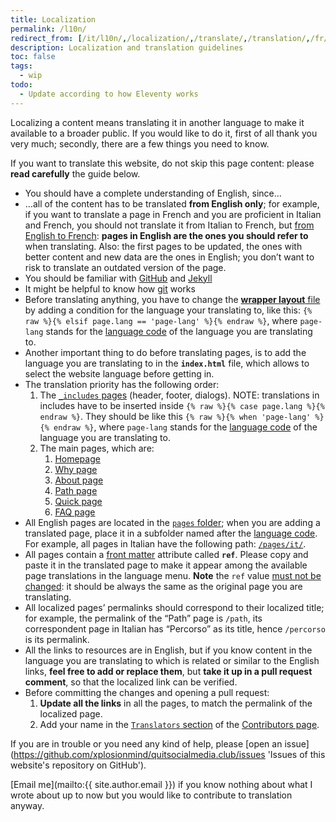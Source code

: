 ```yaml
---
title: Localization
permalink: /l10n/
redirect_from: [/it/l10n/,/localization/,/translate/,/translation/,/fr/l10n/]
description: Localization and translation guidelines
toc: false
tags:
  - wip
todo:
  - Update according to how Eleventy works
---
```

Localizing a content means translating it in another language to make it available to a broader public. If you would like to do it, first of all thank you very much; secondly, there are a few things you need to know.

<div class='red box'>
	If you want to translate this website, do not skip this page content: please <strong>read carefully</strong> the guide below.
</div>

- You should have a complete understanding of English, since…
- …all of the content has to be translated **from English only**; for example, if you want to translate a page in French and you are proficient in Italian and French, you should not translate it from Italian to French, but <u>from English to French</u>: **pages in English are the ones you should refer to** when translating. Also: the first pages to be updated, the ones with better content and new data are the ones in English; you don’t want to risk to translate an outdated version of the page.
- You should be familiar with [GitHub](https://github.com 'GitHub') and [Jekyll](https://jekyllrb.com/ 'Jekyll')
- It might be helpful to know how [git](https://git-scm.com/ 'git') works
- Before translating anything, you have to change the [**wrapper layout** file](https://github.com/xplosionmind/quitsocialmedia.club/blob/main/_layouts/wrapper.html) by adding a condition for the language your translating to, like this: `{% raw %}{% elsif page.lang == 'page-lang' %}{% endraw %}`, where `page-lang` stands for the [language code](https://en.wikipedia.org/wiki/List_of_ISO_639-1_codes '“ISO 639-1 codes„ on Wikipedia') of the language you are translating to.
- Another important thing to do before translating pages, is to add the language you are translating to in the **`index.html`** file, which allows to select the website language before getting in.
- The translation priority has the following order:
	1. The [`_includes` pages](https://github.com/xplosionmind/quitsocialmedia.club/tree/main/_includes '“_includes” folder on GitHub') (header, footer, dialogs). NOTE: translations in includes have to be inserted inside `{% raw %}{% case page.lang %}{% endraw %}`. They should be like this `{% raw %}{% when 'page-lang' %}{% endraw %}`, where `page-lang` stands for the [language code](https://en.wikipedia.org/wiki/List_of_ISO_639-1_codes '“ISO 639-1 codes„ on Wikipedia') of the language you are translating to.
	1. The main pages, which are:
		1. [Homepage](https://github.com/xplosionmind/quitsocialmedia.club/blob/main/pages/home.html 'Homepage on GitHub')
		1. [Why page](https://github.com/xplosionmind/quitsocialmedia.club/blob/main/pages/Why.md 'Why page on GitHub')
		1. [About page](https://github.com/xplosionmind/quitsocialmedia.club/blob/main/pages/About.md 'About page on GitHub')
		1. [Path page](https://github.com/xplosionmind/quitsocialmedia.club/blob/main/pages/Path.md 'Path page on GitHub')
		1. [Quick page](https://github.com/xplosionmind/quitsocialmedia.club/blob/main/pages/Quick.md 'Quick page on GitHub')
		1. [FAQ page](https://github.com/xplosionmind/quitsocialmedia.club/blob/main/pages/FAQ.md 'FAQ page on GitHub')
- All English pages are located in the [`pages` folder](https://github.com/xplosionmind/quitsocialmedia.club/tree/main/pages '“pages” folder on GitHub'); when you are adding a translated page, place it in a subfolder named after the [language code](https://en.wikipedia.org/wiki/List_of_ISO_639-1_codes '“ISO 639-1 codes„ on Wikipedia'). For example, all pages in Italian have the following path: [`/pages/it/`](https://github.com/xplosionmind/quitsocialmedia.club/tree/main/pages/it).
- All pages contain a [front matter](https://jekyllrb.com/docs/front-matter/ 'Front matter explanation on Jekyll documentation website') attribute called **`ref`**. Please copy and paste it in the translated page to make it appear among the available page translations in the language menu. **Note** the `ref` value <u>must not be changed</u>: it should be always the same as the original page you are translating.
- All localized pages’ permalinks should correspond to their localized title; for example, the permalink of the “Path” page is `/path`, its correspondent page in Italian has “Percorso” as its title, hence `/percorso` is its permalink.
- All the links to resources are in English, but if you know content in the language you are translating to which is related or similar to the English links, **feel free to add or replace them**, but **take it up in a pull request comment**, so that the localized link can be verified.
- Before committing the changes and opening a pull request:
	1. **Update all the links** in all the pages, to match the permalink of the localized page.
	1. Add your name in the [`Translators` section](/contributors#translators) of the [Contributors page](https://github.com/xplosionmind/quitsocialmedia.club/tree/main/pages/Contributors.md).

If you are in trouble or you need any kind of help, please [open an issue](https://github.com/xplosionmind/quitsocialmedia.club/issues 'Issues of this website's repository on GitHub').

[Email me](mailto:{{ site.author.email }}) if you know nothing about what I wrote about up to now but you would like to contribute to translation anyway.
